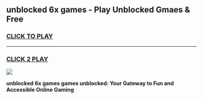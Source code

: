 
## unblocked 6x games - Play Unblocked Gmaes & Free
<h3>
<a href="https://news.freeplayer.one?title=unblocked_6x_games&ref=23F">CLICK TO PLAY</a></h3>
<hr>

<h3>
<a href="https://news.freeplayer.one?title=unblocked_6x_games&ref=23F">CLICK 2 PLAY</a>
  
</h3>

<a href="https://news.freeplayer.one?title=unblocked_6x_games&ref=23F/"><img src="https://clearcache.store/games.png"></a>


**unblocked 6x games games unblocked: Your Gateway to Fun and Accessible Online Gaming**
